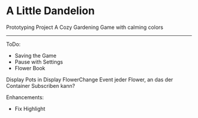# A Little Dandelion
Prototyping Project
A Cozy Gardening Game with calming colors

---
ToDo:
- Saving the Game
- Pause with Settings
- Flower Book

Display Pots in Display
FlowerChange Event jeder Flower, an das der Container Subscriben kann? 

Enhancements:
- Fix Highlight